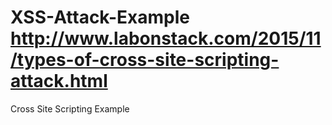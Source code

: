 # XSS-Attack-Example http://www.labonstack.com/2015/11/types-of-cross-site-scripting-attack.html
Cross Site Scripting Example
